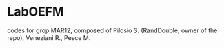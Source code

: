 # LabOEFM
codes for grop MAR12, composed of Pilosio S. (RandDouble, owner of the repo), Veneziani R., Pesce M.
